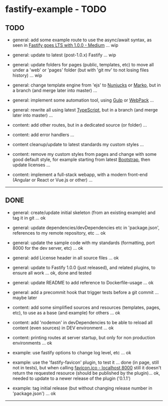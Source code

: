 # fastify-example - TODO

## TODO

- general: add some example route to use the async/await syntax, as seen in [Fastify goes LTS with 1.0.0 - Medium](https://medium.com/@fastifyjs/fastify-goes-lts-with-1-0-0-911112c64752) ... wip
- general: update to latest (post-1.0.x) Fastify ... wip

- general: update folders for pages (public, templates, etc) to move all under a 'web' or 'pages' folder (but with 'git mv' to not losing files history) ... wip

- general: change template engine from 'ejs' to [Nunjucks](https://mozilla.github.io/nunjucks/) or [Marko](https://markojs.com), but in a branch (and merge later into master) ...
- general: implement some automation tool, using [Gulp](https://gulpjs.com/) or [WebPack](https://webpack.js.org/) ...
- general: rewrite all using latest [TypeScript](https://www.typescriptlang.org/), but in a branch (and merge later into master) ...

- content: add other routes, but in a dedicated source (or folder) ...
- content: add error handlers ...
- content cleanup/update to latest standards my custom styles ...
- content: remove my custom styles from pages and change with some good default style, for example starting from latest [Bootstrap](https://getbootstrap.com/), then update licenses ...
- content: implement a full-stack webapp, with a modern front-end (Angular or React or Vue.js or other) ...


---------------


## DONE

- general: create/update initial skeleton (from an existing example) and tag it in git ... ok
- general: update dependencies/devDependencies etc in 'package.json', references to my remote repository, etc ... ok
- general: update the sample code with my standards (formatting, port 8000 for the dev server, etc) ... ok
- general: add License header in all source files ... ok
- general: update to Fastify 1.0.0 (just released), and related plugins, to ensure all work ... ok, done and tested
- general: update README to add reference to Dockerfile-usage ... ok
- general: add a precommit hook that trigger tests before a git commit ... maybe later

- content: add some simplified sources and resources (templates, pages, etc), to use as a base (and example) for others ... ok
- content: add 'nodemon' in devDependencies to be able to reload all content (even sources) in DEV environment ... ok
- content: printing routes at server startup, but only for non production environments ... ok

- example: use fastify options to change log level, etc ... ok
- example: use the 'fastify-favicon' plugin, to test it ... done (in page, still not in tests), but when calling [favicon.ico - localhost 8000](http://localhost:8000/favicon.ico) still it doesn't return the requested resource (should be published by the plugin)... ok, needed to update to a newer release of the plugin ('0.1.1')
- example: tag initial release (but without changing release number in 'package.json') ... ok


---------------
